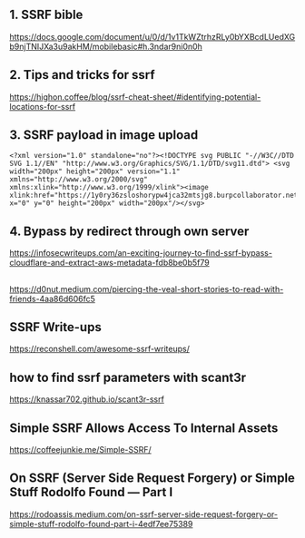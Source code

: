## 1. SSRF bible
https://docs.google.com/document/u/0/d/1v1TkWZtrhzRLy0bYXBcdLUedXGb9njTNIJXa3u9akHM/mobilebasic#h.3ndar9ni0n0h


## 2. Tips and tricks for ssrf
https://highon.coffee/blog/ssrf-cheat-sheet/#identifying-potential-locations-for-ssrf

## 3. SSRF payload in image upload
```
<?xml version="1.0" standalone="no"?><!DOCTYPE svg PUBLIC "-//W3C//DTD SVG 1.1//EN" "http://www.w3.org/Graphics/SVG/1.1/DTD/svg11.dtd"> <svg width="200px" height="200px" version="1.1" xmlns="http://www.w3.org/2000/svg" xmlns:xlink="http://www.w3.org/1999/xlink"><image xlink:href="https://1y0ry36zsloshorypw4jca32mtsjg8.burpcollaborator.net/" x="0" y="0" height="200px" width="200px"/></svg>
```

## 4. Bypass by redirect through own server
https://infosecwriteups.com/an-exciting-journey-to-find-ssrf-bypass-cloudflare-and-extract-aws-metadata-fdb8be0b5f79


##
https://d0nut.medium.com/piercing-the-veal-short-stories-to-read-with-friends-4aa86d606fc5


## SSRF Write-ups
https://reconshell.com/awesome-ssrf-writeups/

## how to find ssrf parameters with scant3r
https://knassar702.github.io/scant3r-ssrf


## Simple SSRF Allows Access To Internal Assets
https://coffeejunkie.me/Simple-SSRF/

## On SSRF (Server Side Request Forgery) or Simple Stuff Rodolfo Found — Part I
https://rodoassis.medium.com/on-ssrf-server-side-request-forgery-or-simple-stuff-rodolfo-found-part-i-4edf7ee75389






